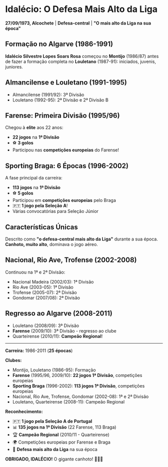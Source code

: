 # Idalécio: O Defesa Mais Alto da Liga

**27/09/1973, Alcochete** | **Defesa-central** | **"O mais alto da Liga na sua época"**

## Formação no Algarve (1986-1991)

**Idalécio Silvestre Lopes Soars Rosa** começou no **Montijo** (1986/87) antes de fazer a formação completa no **Louletano** (1987-91): iniciados, juvenis, juniores.

## Almancilense e Louletano (1991-1995)

- Almancilense (1991/92): 3ª Divisão
- Louletano (1992-95): 2ª Divisão e 2ª Divisão B

## Farense: Primeira Divisão (1995/96)

Chegou à **elite** aos 22 anos:
- **22 jogos** na **1ª Divisão**
- ⚽ **3 golos**
- Participou nas **competições europeias** do Farense!

## Sporting Braga: 6 Épocas (1996-2002)

A fase principal da carreira:
- **113 jogos** na **1ª Divisão**
- ⚽ **5 golos**
- Participou em **competições europeias** pelo Braga
- 🇵🇹 **1 jogo pela Seleção A**!
- Várias convocatórias para Seleção Júnior

## Características Únicas

Descrito como **"o defesa-central mais alto da Liga"** durante a sua época. **Canhoto, muito alto**, dominava o jogo aéreo.

## Nacional, Rio Ave, Trofense (2002-2008)

Continuou na 1ª e 2ª Divisão:
- Nacional Madeira (2002/03): 1ª Divisão
- Rio Ave (2003-05): 1ª Divisão
- Trofense (2005-07): 2ª Divisão
- Gondomar (2007/08): 2ª Divisão

## Regresso ao Algarve (2008-2011)

- Louletano (2008/09): 3ª Divisão
- **Farense** (2009/10): 3ª Divisão - regresso ao clube
- Quarteirense (2010/11): **Campeão Regional**!

---

**Carreira:** 1986-2011 (**25 épocas**)

**Clubes:**
- Montijo, Louletano (1986-95): Formação
- **Farense** (1995/96, 2009/10): **22 jogos 1ª Divisão**, competições europeias
- **Sporting Braga** (1996-2002): **113 jogos 1ª Divisão**, competições europeias
- Nacional, Rio Ave, Trofense, Gondomar (2002-08): 1ª e 2ª Divisão
- Louletano, Quarteirense (2008-11): Campeão Regional

**Reconhecimento:**
- 🇵🇹 **1 jogo pela Seleção A de Portugal**
- 📊 **135 jogos na 1ª Divisão** (22 Farense, 113 Braga)
- 🏆 **Campeão Regional** (2010/11 - Quarteirense)
- 🌍 Competições europeias por Farense e Braga
- 📏 **Defesa mais alto da Liga** na sua época

**OBRIGADO, IDALÉCIO!** O gigante canhoto! 🦁🇵🇹
